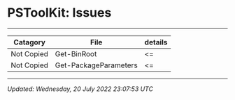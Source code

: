 # PSToolKit: Issues

---

| Catagory   | File                  | details |
| ---------- | --------------------- | ------- |
| Not Copied | Get-BinRoot           | <=      |
| Not Copied | Get-PackageParameters | <=      |

---

*Updated: Wednesday, 20 July 2022 23:07:53 UTC*
